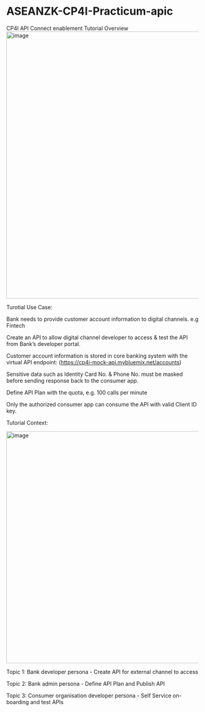 # ASEANZK-CP4I-Practicum-apic
CP4I API Connect enablement 
Tutorial Overview
<img width="698" alt="image" src="https://user-images.githubusercontent.com/25983259/193075472-7df79cae-05e1-49bb-946c-258aaab1e55f.png">

Turotial Use Case:

  Bank needs to provide customer account information to digital channels. e.g Fintech

  Create an API to allow digital channel developer to access & test the API from Bank’s developer portal.

  Customer account information is stored in core banking system with the virtual API endpoint: 
(https://cp4i-mock-api.mybluemix.net/accounts)

  Sensitive data such as Identity Card No. & Phone No. must be masked before sending response back to the consumer app.

  Define API Plan with the quota,  e.g. 100 calls per minute

  Only the authorized consumer app can consume the API with valid Client ID key.

Tutorial Context:

<img width="606" alt="image" src="https://user-images.githubusercontent.com/25983259/193087744-8569dce7-bb37-4be6-9d8a-1be8264dc287.png">


Topic 1: Bank developer persona - Create API for external channel to access

Topic 2: Bank admin persona -  Define API Plan and Publish API

Topic 3: Consumer organisation developer persona - Self Service on-boarding and test APIs
